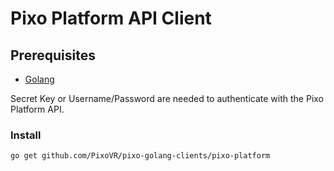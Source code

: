 
# Pixo Platform API Client

## Prerequisites
- [Golang](https://go.dev/doc/install)

Secret Key or Username/Password are needed to authenticate with the Pixo Platform API.

### Install

```bash
go get github.com/PixoVR/pixo-golang-clients/pixo-platform
```
